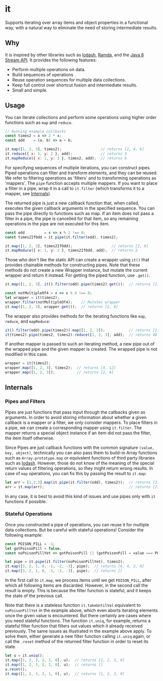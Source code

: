 # it

Supports iterating over array items and object properties in a functional way, with a natural way to eliminate the need of storing intermediate results.

## Why

It is inspired by other libraries such as [lodash](https://lodash.com/), [Ramda](http://ramdajs.com/), and the [Java 8 Stream API](https://docs.oracle.com/javase/8/docs/api/java/util/stream/package-summary.html). It provides the following features:
- Perform multiple operations on data.
- Build sequences of operations
- Reuse operation sequences for multiple data collections.
- Keep full control over shortcut fusion and intermediate results.
- Small and simple.

## Usage

You can iterate collections and perform some operations using higher order functions such as `map` and `reduce`.

```javascript
// Running example callbacks
const times2 = x => 2 * x;
const add    = (a, b) => a + b;

it.map([1, 2, 3], times2);                  // returns [2, 4, 6]
it.reduce({ x: 1, y: 2 }, add);             // returns 3
it.mapReduce({ x: 1, y: 2 }, times2, add);  // returns 6
```

For specifying sequences of multiple iterations, you can construct pipes. Piped operations can filter and transform elements, and they can be reused. We refer to filtering operations as 'filters' and to transforming operations as 'mappers'. The `pipe` function accepts multiple mappers. If you want to place a filter in a pipe, wrap it in a call to `it.filter` (which transforms it to a mapper, see [Internals](#internals)).

The returned pipe is just a new callback function that, when called, executes the given callback arguments in the specified sequence. You can pass the pipe directly to functions such as map. If an item does not pass a filter in a pipe, the pipe is cancelled for that item, so any remaining operations in the pipe are not executed for this item.
 
```javascript
const odd         = x => x % 2 !== 0;
const times2IfOdd = it.pipe(it.filter(odd), times2);

it.map([1, 2, 3], times2IfOdd);                  // returns [2, 6]
it.mapReduce({ x: 1, y: 2 }, times2IfOdd, add);  // returns 2
```

Those who don't like the static API can create a wrapper using `it()` that provides chainable methods for constructing pipes. Note that these methods do not create a new Wrapper instance, but mutate the current wrapper and return it instead. For getting the piped function, use `.get()`.

```javascript
it.map([1, 2, 3], it().filter(odd).pipe(times2).get());  // returns [2, 6]

const notMultipleOf4 = x => x % 4 !== 0;
let wrapper = it(times2);
wrapper.filter(notMultipleOf4);    // Mutates wrapper
it.map([1, 2, 3], wrapper.get());  // returns [2, 6]
```

The wrapper also provides methods for the iterating functions like `map`, `reduce`, and `mapReduce`:

```javascript
it().filter(odd).pipe(times2)).map([1, 2, 3]);           // returns [2, 6]
it(times2).pipe(times2, times2).reduce([1, 2, 3], add);  // returns 48
```

If another mapper is passed to such an iterating method, a new pipe out of the wrapped pipe and the given mapper is created. The wrapped pipe is not modified in this case.

```javascript
wrapper = it(times2);
wrapper.map([1, 2, 3], times2);  // returns [4, 12]
wrapper.map([1, 2, 3]);          // returns [2, 6]
```

## Internals

### Pipes and Filters

Pipes are just functions that pass input through the callbacks given as arguments. In order to avoid storing information about whether a given callback is a mapper or a filter, we only consider mappers. To place filters in a pipe, we can create a corresponding mapper using `it.filter`. The mapper returns a special object instance if an item did not pass the filter, the item itself otherwise.

Since Pipes are just callback functions with the common signature `(value, key, object)`, technically you can also pass them to build-in Array functions such as `Array.prototype.map` or equivalent functions of third party libraries such as [lodash](https://lodash.com/). However, those do not know of the meaning of the special return values of filtering operations, so they might return wrong results. In case of `map` operations, you can fix this by passing the result to `it.map`:

```javascript
let arr = [1,2,3].map(it.pipe(it.filter(odd), times2));  // returns [2, [object Object], 6]
arr = it.map(arr);                                       // returns [2, 6]
```

In any case, it is best to avoid this kind of issues and use pipes only with `it` functions if possible.

### Stateful Operations

Once you constructed a pipe of operations, you can reuse it for multiple data collections. But be careful with stateful operations! Consider the following example:

```javascript
const POISON_PILL = -1;
let gotPoisonPill = false;
const noPoisonPillYet => gotPoisonPill || (gotPoisonPill = value === POISON_PILL);

let pipe = it.pipe(it.filter(noPoisonPillYet), times2);
it.map([3, 2, 1, 0, -1, -2, -3], pipe);  // returns [6, 4, 2, 0]
it.map([3, 2, 1, 0, -1, -2, -3], pipe);  // returns []
```

In the first call to `it.map`, we process items until we get `POISON_PILL`, after which all following items are discarded. However, in the second call the result is empty. This is because the filter function is stateful, and it keeps the state of the previous call.

Note that there is a stateless function `it.takeUntilVal` equivalent to `noPoisonPillYet` in the example above, which even aborts iterating elements once the given value is encountered. But there certainly are cases where you need stateful functions. The function `it.uniq`, for example, returns a stateful filter function that filters out values which it already received previously. The same issues as illustrated in the example above apply. To solve them, either generate a new filter function calling `it.uniq` again, or call the `.reset` method of the returned filter function in order to reset its state.

```javascript
let u = it.uniq();
it.map([1, 2, 3, 2, 1, 0], u);  // returns [1, 2, 3, 0]
it.map([1, 2, 3, 2, 1, 0], u);  // returns []
u.reset();
it.map([1, 2, 3, 2, 1, 0], u);  // returns [1, 2, 3, 0]
```
